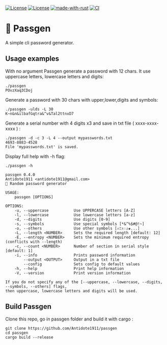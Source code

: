 [![License](https://img.shields.io/badge/license-MIT-blue?style=flat-square)](https://github.com/Antidote1911/passgen/blob/master/LICENSE-MIT)
[![License](https://img.shields.io/badge/license-Apache%202.0-blue?style=flat-square)](https://github.com/Antidote1911/passgen/blob/master/LICENSE-APACHE)
[![made-with-rust](https://img.shields.io/badge/Made%20with-Rust-1f425f.svg)](https://www.rust-lang.org/)
[![CI](https://github.com/Antidote1911/passgen/actions/workflows/ci.yml/badge.svg?branch=master)](https://github.com/Antidote1911/passgen/actions/workflows/ci.yml)
# 🔑 Passgen

A simple cli password generator.

## Usage examples

 With no argument Passgen generate a password with 12 chars. It use uppercase letters, lowercase letters and digits:
```
./passgen
POvzXaq3CDoj
```

Generate a password with 30 chars with upper,lower,digits and symbols:
```
./passgen -ulds -L 30
K~n&n&ilbafGqtra&^v&Tal2ttnxD7
```

Generate a serial number with 4 digits x3 and save in txt file ( xxxx-xxxx-xxxx ) :
```
./passgen -d -c 3 -L 4 --output mypasswords.txt
4693-8883-4528
File 'mypasswords.txt' is saved.
```
Display full help with -h flag:

```
./passgen -h

passgen 0.4.0
Antidote1911 <antidote1911@gmail.com>
🔑 Random password generator

USAGE:
    passgen [OPTIONS]

OPTIONS:
    -u, --uppercase           Use UPPERCASE letters [A-Z]
    -l, --lowercase           Use lowercase letters [a-z]
    -d, --digits              Use digits [0-9]
    -s, --symbols             Use special symbols [*&^%$#@!~]
    -o, --others              Use other symbols [♕♖♗♘♙♚...]
    -L, --length <NUMBER>     Sets the required length [default: 12]
    -E, --entropy <NUMBER>    Sets the minimum required entropy (conflicts with --length)
    -c, --count <NUMBER>      Number of section in serial style [default: 1]
    -i, --info                Prints password information
        --output <OUTPUT>     Output in a txt file
        --config              Sets config to default values
    -h, --help                Print help information
    -V, --version             Print version information

If you do not specify any of the [--uppercase, --lowercase, --digits, --symbols, --others] flags,
then uppercase, lowercase letters and digits will be used.
```
## Build Passgen
Clone this repo, go in passgen folder and build it with cargo :
```
git clone https://github.com/Antidote1911/passgen
cd passgen
cargo build --release

```
